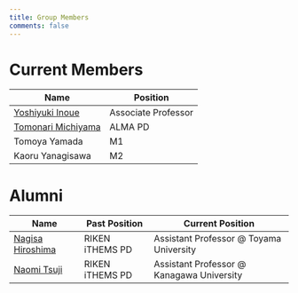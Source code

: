 ```yaml
---
title: Group Members
comments: false
---
```


# Current Members
|Name|Position|
| ---- | ---- |
| [Yoshiyuki Inoue](../../page/profile/) | Associate Professor|
| [Tomonari Michiyama](https://tomonarimitiyama.wixsite.com/mitimomo) | ALMA PD |
| Tomoya Yamada  |  M1  |
| Kaoru Yanagisawa  |  M2  |

# Alumni

|Name| Past Position|Current Position|
| ---- | ---- | ---- |
| [Nagisa Hiroshima](http://ithems-members.riken.jp/Nhirosima/) | RIKEN iTHEMS PD| Assistant Professor @ Toyama University|
| [Naomi Tsuji](https://kenkyu.kanagawa-u.ac.jp/kuhp/KgApp?kyoinId=ymmoyygyggy) | RIKEN iTHEMS PD|Assistant Professor @ Kanagawa University|
